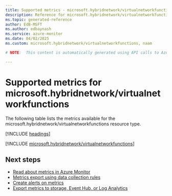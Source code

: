 ```yaml
---
title: Supported metrics - microsoft.hybridnetwork/virtualnetworkfunctions
description: Reference for microsoft.hybridnetwork/virtualnetworkfunctions metrics in Azure Monitor.
ms.topic: generated-reference
author: EdB-MSFT
ms.author: edbaynash
ms.service: azure-monitor
ms.date: 04/02/2025
ms.custom: microsoft.hybridnetwork/virtualnetworkfunctions, naam

# NOTE:  This content is automatically generated using API calls to Azure. Any edits made on these files will be overwritten in the next run of the script. 

---
```


  
# Supported metrics for microsoft.hybridnetwork/virtualnetworkfunctions
  
The following table lists the metrics available for the microsoft.hybridnetwork/virtualnetworkfunctions resource type.  
  
  
[!INCLUDE [headings](~/reusable-content/ce-skilling/azure/includes/azure-monitor/reference/metrics/metrics-headings.md)]  
  
 

[!INCLUDE [microsoft.hybridnetwork/virtualnetworkfunctions](~/reusable-content/ce-skilling/azure/includes/azure-monitor/reference/metrics/microsoft-hybridnetwork-virtualnetworkfunctions-metrics-include.md)]  



## Next steps

- [Read about metrics in Azure Monitor](/azure/azure-monitor/data-platform)
- [Metrics export using data collection rules](/azure/azure-monitor/essentials/data-collection-metrics)
- [Create alerts on metrics](/azure/azure-monitor/alerts/alerts-overview)
- [Export metrics to storage, Event Hub, or Log Analytics](/azure/azure-monitor/essentials/platform-logs-overview)
